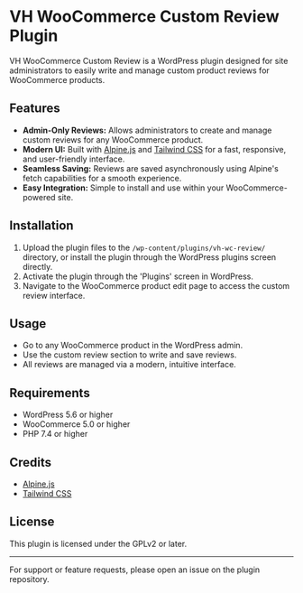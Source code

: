 # VH WooCommerce Custom Review Plugin

VH WooCommerce Custom Review is a WordPress plugin designed for site administrators to easily write and manage custom product reviews for WooCommerce products.

## Features

- **Admin-Only Reviews:** Allows administrators to create and manage custom reviews for any WooCommerce product.
- **Modern UI:** Built with [Alpine.js](https://alpinejs.dev/) and [Tailwind CSS](https://tailwindcss.com/) for a fast, responsive, and user-friendly interface.
- **Seamless Saving:** Reviews are saved asynchronously using Alpine's fetch capabilities for a smooth experience.
- **Easy Integration:** Simple to install and use within your WooCommerce-powered site.

## Installation

1. Upload the plugin files to the `/wp-content/plugins/vh-wc-review/` directory, or install the plugin through the WordPress plugins screen directly.
2. Activate the plugin through the 'Plugins' screen in WordPress.
3. Navigate to the WooCommerce product edit page to access the custom review interface.

## Usage

- Go to any WooCommerce product in the WordPress admin.
- Use the custom review section to write and save reviews.
- All reviews are managed via a modern, intuitive interface.

## Requirements

- WordPress 5.6 or higher
- WooCommerce 5.0 or higher
- PHP 7.4 or higher

## Credits

- [Alpine.js](https://alpinejs.dev/)
- [Tailwind CSS](https://tailwindcss.com/)

## License

This plugin is licensed under the GPLv2 or later.

---

For support or feature requests, please open an issue on the plugin repository.